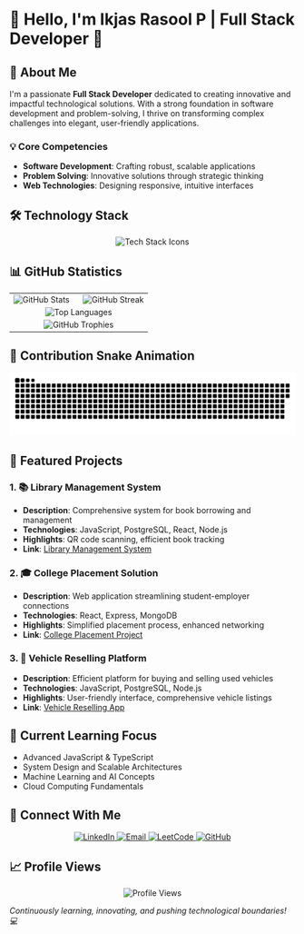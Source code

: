 # 👋 Hello, I'm Ikjas Rasool P | Full Stack Developer 🚀

## 🌟 About Me

I'm a passionate **Full Stack Developer** dedicated to creating innovative and impactful technological solutions. With a strong foundation in software development and problem-solving, I thrive on transforming complex challenges into elegant, user-friendly applications.

### 💡 Core Competencies
- **Software Development**: Crafting robust, scalable applications
- **Problem Solving**: Innovative solutions through strategic thinking
- **Web Technologies**: Designing responsive, intuitive interfaces

## 🛠️ Technology Stack

<p align="center">
  <img src="https://skillicons.dev/icons?i=js,ts,react,nodejs,python,cpp,docker,git,github,html,css,tailwind,mongodb,postgresql" alt="Tech Stack Icons"/>
</p>

## 📊 GitHub Statistics

<div align="center">
  <table>
    <tr>
      <td width="50%">
        <img src="https://github-readme-stats.vercel.app/api?username=ikjasrasool&show_icons=true&theme=radical&hide_border=true&include_all_commits=true&count_private=true&langs_count=10&bg_color=0D1117&hide_title=true&hide_rank=true&text_color=ffffff&title_color=ffffff&icon_color=ffffff&custom_title=Java%20Focused%20GitHub%20Stats" alt="GitHub Stats"/>
      </td>
      <td width="50%">
        <img src="https://github-readme-streak-stats.herokuapp.com/?user=ikjasrasool&theme=radical&hide_border=true" alt="GitHub Streak"/>
      </td>
    </tr>
    <tr>
      <td colspan="2" align="center">
        <img src="https://github-readme-stats.vercel.app/api/top-langs/?username=ikjasrasool&layout=compact&theme=radical&hide_border=true&langs_count=10&bg_color=0D1117&text_color=ffffff&title_color=ffffff&hide_title=true&exclude_repo=kabutar-main" alt="Top Languages"/>
      </td>
    </tr>
    <tr>
      <td colspan="2" align="center">
        <img src="https://github-profile-trophy.vercel.app/?username=ikjasrasool&theme=radical&no-frame=true&column=7" alt="GitHub Trophies"/>
      </td>
    </tr>
  </table>
</div>

## 🐍 Contribution Snake Animation

<picture>
  <source media="(prefers-color-scheme: dark)" srcset="https://raw.githubusercontent.com/ikjasrasool/ikjasrasool/output/github-snake-dark.svg" />
  <source media="(prefers-color-scheme: light)" srcset="https://raw.githubusercontent.com/ikjasrasool/ikjasrasool/output/github-snake.svg" />
  <img alt="github-snake" src="https://raw.githubusercontent.com/ikjasrasool/ikjasrasool/output/github-snake.svg" />
</picture>

## 🚀 Featured Projects

### 1. 📚 Library Management System
- **Description**: Comprehensive system for book borrowing and management
- **Technologies**: JavaScript, PostgreSQL, React, Node.js
- **Highlights**: QR code scanning, efficient book tracking
- **Link**: [Library Management System](https://ikjasrasool.github.io/library/)

### 2. 🎓 College Placement Solution
- **Description**: Web application streamlining student-employer connections
- **Technologies**: React, Express, MongoDB
- **Highlights**: Simplified placement process, enhanced networking
- **Link**: [College Placement Project](https://github.com/ikjasrasool/college_placement_fullstack_project)

### 3. 🚗 Vehicle Reselling Platform
- **Description**: Efficient platform for buying and selling used vehicles
- **Technologies**: JavaScript, PostgreSQL, Node.js
- **Highlights**: User-friendly interface, comprehensive vehicle listings
- **Link**: [Vehicle Reselling App](https://github.com/ikjasrasool/reselling_fullstack_project)

## 🌱 Current Learning Focus

- Advanced JavaScript & TypeScript
- System Design and Scalable Architectures
- Machine Learning and AI Concepts
- Cloud Computing Fundamentals

## 🤝 Connect With Me

<p align="center">
  <a href="https://www.linkedin.com/in/ikjas-rasool-163312258/" target="_blank">
    <img src="https://img.shields.io/badge/LinkedIn-000000?style=for-the-badge&logo=linkedin&logoColor=0A66C2" alt="LinkedIn"/>
  </a>
  <a href="mailto:ikjasrasool2022@gmail.com" target="_blank">
    <img src="https://img.shields.io/badge/Email-000000?style=for-the-badge&logo=gmail&logoColor=EA4335" alt="Email"/>
  </a>
  <a href="https://leetcode.com/u/Ikjas_Rasool_22CSR071/" target="_blank">
    <img src="https://img.shields.io/badge/LeetCode-000000?style=for-the-badge&logo=leetcode&logoColor=FFA116" alt="LeetCode"/>
  </a>
  <a href="https://github.com/ikjasrasool" target="_blank">
    <img src="https://img.shields.io/badge/GitHub-000000?style=for-the-badge&logo=github&logoColor=FFFFFF" alt="GitHub"/>
  </a>
</p>

## 📈 Profile Views

<p align="center">
  <img src="https://komarev.com/ghpvc/?username=ikjasrasool&style=flat-square&color=blue" alt="Profile Views"/>
</p>



*Continuously learning, innovating, and pushing technological boundaries! 💻*
